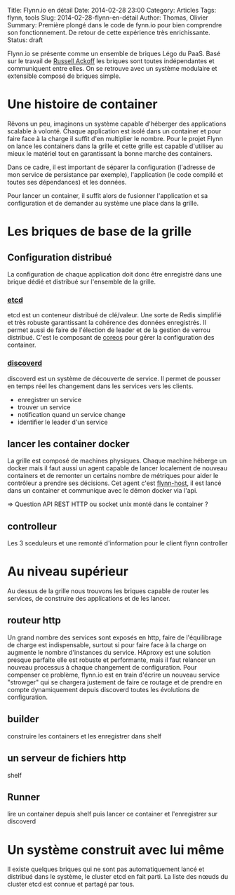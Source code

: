 Title: Flynn.io en détail
Date: 2014-02-28 23:00
Category: Articles
Tags: flynn, tools
Slug: 2014-02-28-flynn-en-détail
Author: Thomas, Olivier
Summary: Première plongé dans le code de fynn.io pour bien comprendre son fonctionnement. De retour de cette expérience très enrichissante.
Status: draft

Flynn.io se présente comme un ensemble de briques Légo du PaaS. Basé sur le
travail de 
[Russell Ackoff](http://knowledge.wharton.upenn.edu/article/idealized-design-how-bell-labs-imagined-and-created-the-telephone-system-of-the-future/)
les briques sont toutes indépendantes et communiquent entre elles. On se
retrouve avec un système modulaire et extensible composé de briques simple.

# Une histoire de container

Rêvons un peu, imaginons un système capable d'héberger des applications
scalable à volonté. Chaque application est isolé dans un container et pour
faire face à la charge il suffit d'en multiplier le nombre. Pour le projet
Flynn on lance les containers dans la grille et cette grille est capable
d'utiliser au mieux le matériel tout en garantissant la bonne marche des
containers.

Dans ce cadre, il est important de séparer la configuration (l'adresse de mon
service de persistance par exemple), l'application (le code compilé et toutes
ses dépendances) et les données. 

Pour lancer un container, il suffit alors de fusionner l'application et sa
configuration et de demander au système une place dans la grille.

# Les briques de base de la grille

## Configuration distribué

La configuration de chaque application doit donc être enregistré dans une
brique dédié et distribué sur l'ensemble de la grille.

### [etcd](https://coreos.com/using-coreos/etcd/)

etcd est un conteneur distribué de clé/valeur. Une sorte de Redis simplifié et
très robuste garantissant la cohérence des données enregistrés. 
Il permet aussi de faire de l'élection de leader et de la gestion de verrou
distribué. 
C'est le composant de [coreos](https://coreos.com/) pour gérer la configuration
des container.

### [discoverd](https://github.com/flynn/discoverd)

discoverd est un système de découverte de service. Il permet de pousser en
temps réel les changement dans les services vers les clients.

- enregistrer un service
- trouver un service
- notification quand un service change
- identifier le leader d'un service

## lancer les container docker 

La grille est composé de machines physiques. Chaque machine héberge un docker
mais il faut aussi un agent capable de lancer localement de nouveau containers
et de remonter un certains nombre de métriques pour aider le contrôleur a
prendre ses décisions.
Cet agent c'est [flynn-host](https://github.com/flynn/flynn-host), il est lancé
dans un container et communique avec le démon docker via l'api.

=> Question API REST HTTP ou socket unix monté dans le container ?

## controlleur

Les 3 sceduleurs et une remonté d'information pour le client
flynn controller

# Au niveau supérieur

Au dessus de la grille nous trouvons les briques capable de router les
services, de construire des applications et de les lancer.

## routeur http
Un grand nombre des services sont exposés en http, faire de l'équilibrage de
charge est indispensable, surtout si pour faire face à la charge on augmente le
nombre d'instances du service. HAproxy est une solution presque parfaite elle est
robuste et performante, mais il faut relancer un nouveau processus à chaque
changement de configuration. 
Pour compenser ce problème, flynn.io est en train d'écrire un nouveau service
"strowger" qui se chargera justement de faire ce routage et de prendre en
compte dynamiquement depuis discoverd toutes les évolutions de configuration.

## builder
construire les containers et les enregistrer dans shelf

## un serveur de fichiers http
shelf

## Runner
lire un container depuis shelf puis lancer ce container et l'enregistrer sur discoverd

# Un système construit avec lui même 

Il existe quelques briques qui ne sont pas automatiquement lancé et distribué dans le
système, le cluster etcd en fait parti. La liste des nœuds du cluster etcd est
connue et partagé par tous. 

